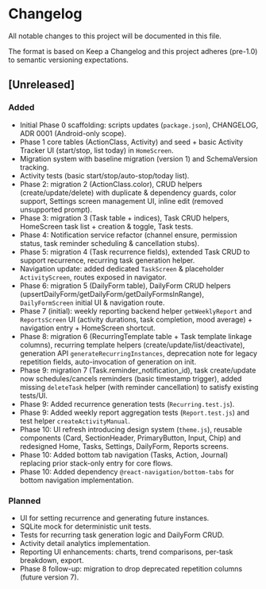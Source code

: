 # Changelog

All notable changes to this project will be documented in this file.

The format is based on Keep a Changelog and this project adheres (pre-1.0) to semantic versioning expectations.

## [Unreleased]

### Added

- Initial Phase 0 scaffolding: scripts updates (`package.json`), CHANGELOG, ADR 0001 (Android-only scope).
- Phase 1 core tables (ActionClass, Activity) and seed + basic Activity Tracker UI (start/stop, list today) in `HomeScreen`.
- Migration system with baseline migration (version 1) and SchemaVersion tracking.
- Activity tests (basic start/stop/auto-stop/today list).
- Phase 2: migration 2 (ActionClass.color), CRUD helpers (create/update/delete) with duplicate & dependency guards, color support, Settings screen management UI, inline edit (removed unsupported prompt).
- Phase 3: migration 3 (Task table + indices), Task CRUD helpers, HomeScreen task list + creation & toggle, Task tests.
- Phase 4: Notification service refactor (channel ensure, permission status, task reminder scheduling & cancellation stubs).
- Phase 5: migration 4 (Task recurrence fields), extended Task CRUD to support recurrence, recurring task generation helper.
- Navigation update: added dedicated `TaskScreen` & placeholder `ActivityScreen`, routes exposed in navigator.
- Phase 6: migration 5 (DailyForm table), DailyForm CRUD helpers (upsertDailyForm/getDailyForm/getDailyFormsInRange), `DailyFormScreen` initial UI & navigation route.
- Phase 7 (initial): weekly reporting backend helper `getWeeklyReport` and `ReportsScreen` UI (activity durations, task completion, mood average) + navigation entry + HomeScreen shortcut.
- Phase 8: migration 6 (RecurringTemplate table + Task template linkage columns), recurring template helpers (create/update/list/deactivate), generation API `generateRecurringInstances`, deprecation note for legacy repetition fields, auto-invocation of generation on init.
- Phase 9: migration 7 (Task.reminder_notification_id), task create/update now schedules/cancels reminders (basic timestamp trigger), added missing `deleteTask` helper (with reminder cancellation) to satisfy existing tests/UI.
- Phase 9: Added recurrence generation tests (`Recurring.test.js`).
- Phase 9: Added weekly report aggregation tests (`Report.test.js`) and test helper `createActivityManual`.
- Phase 10: UI refresh introducing design system (`theme.js`), reusable components (Card, SectionHeader, PrimaryButton, Input, Chip) and redesigned Home, Tasks, Settings, DailyForm, Reports screens.
- Phase 10: Added bottom tab navigation (Tasks, Action, Journal) replacing prior stack-only entry for core flows.
- Phase 10: Added dependency `@react-navigation/bottom-tabs` for bottom navigation implementation.

### Planned

- UI for setting recurrence and generating future instances.
- SQLite mock for deterministic unit tests.
- Tests for recurring task generation logic and DailyForm CRUD.
- Activity detail analytics implementation.
- Reporting UI enhancements: charts, trend comparisons, per-task breakdown, export.
- Phase 8 follow-up: migration to drop deprecated repetition columns (future version 7).

